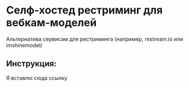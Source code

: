 # Селф-хостед рестриминг для вебкам-моделей

Альтернатива сервисам для рестриминга (например, restream.io или imshinemodel)

## Инструкция:

Я вставлю сюда ссылку
